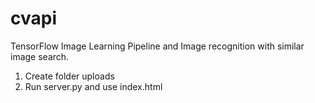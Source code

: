 # cvapi

 TensorFlow Image Learning Pipeline and Image recognition with similar image search.

1) Create folder uploads
2) Run server.py and use index.html
 
